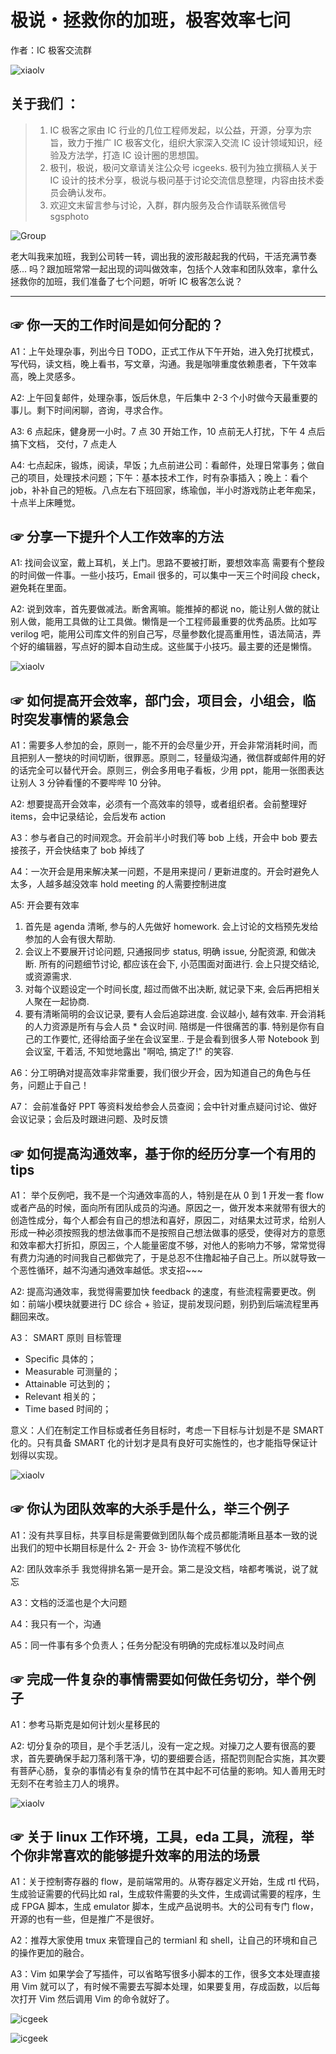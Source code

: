 # 极说・拯救你的加班，极客效率七问

作者：IC 极客交流群

![xiaolv](../res/img/xl_4.png)

<!--Music: 大王叫我来巡山 -->

## 关于我们 ：

> 1. IC 极客之家由 IC 行业的几位工程师发起，以公益，开源，分享为宗旨，致力于推广 IC 极客文化，组织大家深入交流 IC 设计领域知识，经验及方法学，打造 IC 设计圈的思想国。
> 2. 极刊，极说，极问文章请关注公众号 icgeeks. 极刊为独立撰稿人关于 IC 设计的技术分享，极说与极问基于讨论交流信息整理，内容由技术委员会确认发布。
> 3. 欢迎文末留言参与讨论，入群，群内服务及合作请联系微信号 sgsphoto

![Group](../res/img/group_invitation.png)

老大叫我来加班，我到公司转一转，调出我的波形敲起我的代码，干活充满节奏感... 吗？跟加班常常一起出现的词叫做效率，包括个人效率和团队效率，拿什么拯救你的加班，我们准备了七个问题，听听 IC 极客怎么说？ 

---

## &#9758; 你一天的工作时间是如何分配的？

A1：上午处理杂事，列出今日 TODO，正式工作从下午开始，进入免打扰模式，写代码，读文档，晚上看书，写文章，沟通。我是咖啡重度依赖患者，下午效率高，晚上灵感多。

A2: 上午回复邮件，处理杂事，饭后休息，午后集中 2-3 个小时做今天最重要的事儿。剩下时间闲聊，咨询，寻求合作。

A3: 6 点起床，健身房一小时。7 点 30 开始工作，10 点前无人打扰，下午 4 点后搞下文档， 交付，7 点走人

A4: 七点起床，锻炼，阅读，早饭；九点前进公司：看邮件，处理日常事务；做自己的项目，处理技术问题；下午：基本技术工作，时有杂事插入；晚上：看个 job，补补自己的短板。八点左右下班回家，练瑜伽，半小时游戏防止老年痴呆，十点半上床睡觉。

## &#9758; 分享一下提升个人工作效率的方法

A1: 找间会议室，戴上耳机，关上门。思路不要被打断，要想效率高 需要有个整段的时间做一件事。一些小技巧，Email 很多的，可以集中一天三个时间段 check， 避免耗在里面。 

A2: 说到效率，首先要做减法。断舍离嘛。能推掉的都说 no，能让别人做的就让别人做，能用工具做的让工具做。懒惰是一个工程师最重要的优秀品质。比如写 verilog 吧，能用公司库文件的别自己写，尽量参数化提高重用性，语法简洁，弄个好的编辑器，写点好的脚本自动生成。这些属于小技巧。最主要的还是懒惰。

![xiaolv](../res/img/xl_1.png)

## &#9758; 如何提高开会效率，部门会，项目会，小组会，临时突发事情的紧急会

A1：需要多人参加的会，原则一，能不开的会尽量少开，开会非常消耗时间，而且把别人一整块的时间切断，很罪恶。原则二，轻量级沟通，微信群或邮件用的好的话完全可以替代开会。原则三，例会多用电子看板，少用 ppt，能用一张图表达让别人 3 分钟看懂的不要哔哔 10 分钟。

A2: 想要提高开会效率，必须有一个高效率的领导，或者组织者。会前整理好 items，会中记录结论，会后发布 action

A3：参与者自己的时间观念。开会前半小时我们等 bob 上线，开会中 bob 要去接孩子，开会快结束了 bob 掉线了

A4：一次开会是用来解决某一问题，不是用来提问 / 更新进度的。开会时避免人太多，人越多越没效率 hold meeting 的人需要控制进度

A5: 开会要有效率
1) 首先是 agenda 清晰, 参与的人先做好 homework. 会上讨论的文档预先发给参加的人会有很大帮助.
2) 会议上不要展开讨论问题, 只通报同步 status, 明确 issue, 分配资源, 和做决断. 所有的问题细节讨论, 都应该在会下, 小范围面对面进行. 会上只提交结论, 或资源需求.
3) 对每个议题设定一个时间长度, 超过而做不出决断, 就记录下来, 会后再把相关人聚在一起协商.
4) 要有清晰简明的会议记录, 要有人会后追踪进度.
会议越小, 越有效率. 开会消耗的人力资源是所有与会人员 * 会议时间.
陪绑是一件很痛苦的事. 特别是你有自己的工作要忙, 还得给面子坐在会议室里.. 于是会看到很多人带 Notebook 到会议室, 干着活, 不知觉地露出 "啊哈, 搞定了!" 的笑容.

A6：分工明确对提高效率非常重要，我们很少开会，因为知道自己的角色与任务，问题止于自己！

A7： 会前准备好 PPT 等资料发给参会人员查阅；会中针对重点疑问讨论、做好会议记录；会后及时跟进问题、及时反馈

## &#9758; 如何提高沟通效率，基于你的经历分享一个有用的 tips

A1： 举个反例吧，我不是一个沟通效率高的人，特别是在从 0 到 1 开发一套 flow 或者产品的时候，面向所有团队成员的沟通。原因之一，做开发本来就带有很大的创造性成分，每个人都会有自己的想法和喜好，原因二，对结果太过苛求，给别人形成一种必须按照我的想法做事而不是按照自己想法做事的感受，使得对方的意愿和效率都大打折扣，原因三，个人能量密度不够，对他人的影响力不够，常常觉得有费力沟通的时间我自己都做完了，于是总忍不住撸起袖子自己上。所以就导致一个恶性循环，越不沟通沟通效率越低。求支招~~~

A2: 提高沟通效率，我觉得需要加快 feedback 的速度，有些流程需要更改。例如：前端小模块就要进行 DC 综合 + 验证，提前发现问题，别扔到后端流程里再翻回来改。

A3： SMART 原则 目标管理

- Specific 具体的；
- Measurable 可测量的；
- Attainable 可达到的；
- Relevant 相关的；
- Time based 时间的；

意义：人们在制定工作目标或者任务目标时，考虑一下目标与计划是不是 SMART 化的。只有具备 SMART 化的计划才是具有良好可实施性的，也才能指导保证计划得以实现。

![xiaolv](../res/img/xl_2.png)

## &#9758; 你认为团队效率的大杀手是什么，举三个例子

A1：没有共享目标，共享目标是需要做到团队每个成员都能清晰且基本一致的说出我们的短中长期目标是什么 2- 开会 3- 协作流程不够优化

A2: 团队效率杀手 我觉得排名第一是开会。第二是没文档，啥都考嘴说，说了就忘

A3：文档的泛滥也是个大问题

A4：我只有一个，沟通

A5：同一件事有多个负责人；任务分配没有明确的完成标准以及时间点

## &#9758; 完成一件复杂的事情需要如何做任务切分，举个例子

A1：参考马斯克是如何计划火星移民的

A2: 切分复杂的项目，是个手艺活儿，没有一定之规。对操刀之人要有很高的要求，首先要确保手起刀落利落干净，切的要细要合适，搭配罚则配合实施，其次要有菩萨心肠，复杂的事情必有复杂的情节在其中起不可估量的影响。知人善用无时无刻不在考验主刀人的境界。

![xiaolv](../res/img/xl_3.png)

## &#9758; 关于 linux 工作环境，工具，eda 工具，流程，举个你非常喜欢的能够提升效率的用法的场景

A1：关于控制寄存器的 flow，是前端常用的。从寄存器定义开始，生成 rtl 代码，生成验证需要的代码比如 ral，生成软件需要的头文件，生成调试需要的程序，生成 FPGA 脚本，生成 emulator 脚本，生成产品说明书。大的公司有专门 flow，开源的也有一些，但是推广不是很好。

A2：推荐大家使用 tmux 来管理自己的 termianl 和 shell，让自己的环境和自己的操作更加的融合。

A3：Vim 如果学会了写插件，可以省略写很多小脚本的工作，很多文本处理直接用 Vim 就可以了，有时候不需要去写脚本处理，如果要复用，存成函数，以后每次打开 Vim 然后调用 Vim 的命令就好了。

![icgeek](../res/img/icgeek_xuanchuang.png)

![icgeek](../res/img/support_icgeek.jpg)

